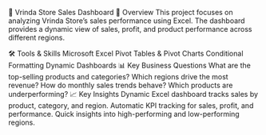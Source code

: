 🏪 Vrinda Store Sales Dashboard
📌 Overview
This project focuses on analyzing Vrinda Store’s sales performance using Excel.
The dashboard provides a dynamic view of sales, profit, and product performance across different regions.

🛠️ Tools & Skills
Microsoft Excel
Pivot Tables & Pivot Charts
Conditional Formatting
Dynamic Dashboards
📊 Key Business Questions
What are the top-selling products and categories?
Which regions drive the most revenue?
How do monthly sales trends behave?
Which products are underperforming?
📈 Key Insights
Dynamic Excel dashboard tracks sales by product, category, and region.
Automatic KPI tracking for sales, profit, and performance.
Quick insights into high-performing and low-performing regions.
